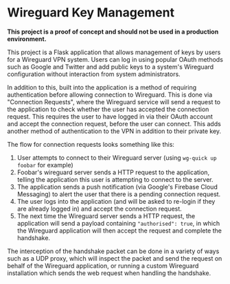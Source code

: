 # Wireguard Key Management

**This project is a proof of concept and should not be used in a production environment.**

This project is a Flask application that allows management of keys by users for a Wireguard VPN system. Users can log in using popular OAuth methods such as Google and Twitter and add public keys to a system's Wireguard configuration without interaction from system administrators.

In addition to this, built into the application is a method of requiring authentication before allowing connection to Wireguard. This is done via "Connection Requests", where the Wireguard service will send a request to the application to check whether the user has accepted the connection request. This requires the user to have logged in via their OAuth account and accept the connection request, before the user can connect. This adds another method of authentication to the VPN in addition to their private key.

The flow for connection requests looks something like this:

1. User attempts to connect to their Wireguard server (using `wg-quick up foobar` for example)
2. Foobar's wireguard server sends a HTTP request to the application, telling the application this user is attempting to connect to the server.
3. The application sends a push notification (via Google's Firebase Cloud Messaging) to alert the user that there is a pending connection request.
4. The user logs into the application (and will be asked to re-login if they are already logged in) and accept the connection request.
5. The next time the Wireguard server sends a HTTP request, the application will send a payload containing `"authorised": true`, in which the Wireguard application will then accept the request and complete the handshake.

The interception of the handshake packet can be done in a variety of ways such as a UDP proxy, which will inspect the packet and send the request on behalf of the Wireguard application, or running a custom Wireguard installation which sends the web request when handling the handshake.